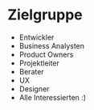 # Zielgruppe

- Entwickler
- Business Analysten
- Product Owners
- Projektleiter
- Berater
- UX
- Designer
- Alle Interessierten :)
